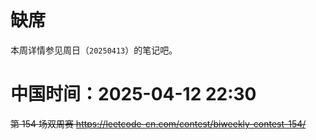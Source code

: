 
# 缺席

本周详情参见周日（`20250413`）的笔记吧。

# 中国时间：2025-04-12 22:30

~~第 154 场双周赛 https://leetcode-cn.com/contest/biweekly-contest-154/~~
